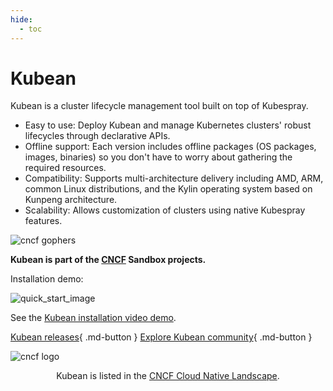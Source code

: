 ```yaml
---
hide:
  - toc
---
```


# Kubean

Kubean is a cluster lifecycle management tool built on top of Kubespray.

- Easy to use: Deploy Kubean and manage Kubernetes clusters' robust lifecycles through declarative APIs.
- Offline support: Each version includes offline packages (OS packages, images, binaries) so you don't have to worry about gathering the required resources.
- Compatibility: Supports multi-architecture delivery including AMD, ARM, common Linux distributions, and the Kylin operating system based on Kunpeng architecture.
- Scalability: Allows customization of clusters using native Kubespray features.

![cncf gophers](./images/cncf-gophers.png)

**Kubean is part of the [CNCF](https://cncf.io/) Sandbox projects.**

Installation demo:

![quick_start_image](https://docs.daocloud.io/daocloud-docs-images/docs/community/images/quick_start.gif)

See the [Kubean installation video demo](https://asciinema.org/a/511386).

[Kubean releases](https://github.com/kubean-io/kubean/releases){ .md-button }
[Explore Kubean community](https://github.com/kubean-io/kubean){ .md-button }

![cncf logo](./images/cncf.png)

<p align="center">
Kubean is listed in the <a href="https://landscape.cncf.io/?selected=kubean">CNCF Cloud Native Landscape</a>.
</p>
